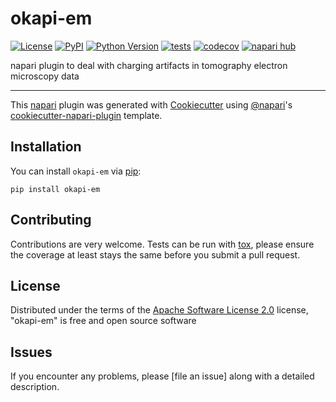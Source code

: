 # okapi-em

[![License](https://img.shields.io/pypi/l/okapi-em.svg?color=green)](https://github.com/perdigao1/okapi-em/raw/main/LICENSE)
[![PyPI](https://img.shields.io/pypi/v/okapi-em.svg?color=green)](https://pypi.org/project/okapi-em)
[![Python Version](https://img.shields.io/pypi/pyversions/okapi-em.svg?color=green)](https://python.org)
[![tests](https://github.com/perdigao1/okapi-em/workflows/tests/badge.svg)](https://github.com/perdigao1/okapi-em/actions)
[![codecov](https://codecov.io/gh/perdigao1/okapi-em/branch/main/graph/badge.svg)](https://codecov.io/gh/perdigao1/okapi-em)
[![napari hub](https://img.shields.io/endpoint?url=https://api.napari-hub.org/shields/okapi-em)](https://napari-hub.org/plugins/okapi-em)

napari plugin to deal with charging artifacts in tomography electron microscopy data

----------------------------------

This [napari] plugin was generated with [Cookiecutter] using [@napari]'s [cookiecutter-napari-plugin] template.

<!--
Don't miss the full getting started guide to set up your new package:
https://github.com/napari/cookiecutter-napari-plugin#getting-started

and review the napari docs for plugin developers:
https://napari.org/plugins/stable/index.html
-->

## Installation

You can install `okapi-em` via [pip]:

    pip install okapi-em




## Contributing

Contributions are very welcome. Tests can be run with [tox], please ensure
the coverage at least stays the same before you submit a pull request.

## License

Distributed under the terms of the [Apache Software License 2.0] license,
"okapi-em" is free and open source software

## Issues

If you encounter any problems, please [file an issue] along with a detailed description.

[napari]: https://github.com/napari/napari
[Cookiecutter]: https://github.com/audreyr/cookiecutter
[@napari]: https://github.com/napari
[MIT]: http://opensource.org/licenses/MIT
[BSD-3]: http://opensource.org/licenses/BSD-3-Clause
[GNU GPL v3.0]: http://www.gnu.org/licenses/gpl-3.0.txt
[GNU LGPL v3.0]: http://www.gnu.org/licenses/lgpl-3.0.txt
[Apache Software License 2.0]: http://www.apache.org/licenses/LICENSE-2.0
[Mozilla Public License 2.0]: https://www.mozilla.org/media/MPL/2.0/index.txt
[cookiecutter-napari-plugin]: https://github.com/napari/cookiecutter-napari-plugin

[napari]: https://github.com/napari/napari
[tox]: https://tox.readthedocs.io/en/latest/
[pip]: https://pypi.org/project/pip/
[PyPI]: https://pypi.org/

